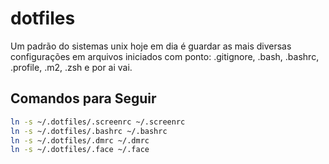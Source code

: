 # dotfiles

Um padrão do sistemas unix hoje em dia é guardar as mais diversas configurações em arquivos iniciados com ponto: .gitignore, .bash, .bashrc, .profile, .m2, .zsh e por ai vai.

## Comandos para Seguir

```sh
ln -s ~/.dotfiles/.screenrc ~/.screenrc
ln -s ~/.dotfiles/.bashrc ~/.bashrc
ln -s ~/.dotfiles/.dmrc ~/.dmrc
ln -s ~/.dotfiles/.face ~/.face
```
